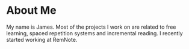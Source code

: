 # About Me

My name is James. Most of the projects I work on are related to free learning, spaced repetition systems and incremental reading. I recently started working at RemNote.
